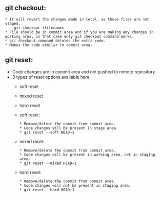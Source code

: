 ## git checkout:
```
* It will revert the changes made in local, as those files are not staged.
    git checkout <filename>
* File should be in commit area and if you are making any changes in working area, in that case only git checkout command works.
* git checkout command deletes the extra code.
* Makes the code similar to commit area.
```

## git reset: 
* Code changes are in commit area and not pushed to remote repository.
* 3 types of reset options available here:
    * soft reset
    * mixed reset
    * hard reset

    * soft reset:
        ```
        * Remove/delete the commit from commit area.
        * Code changes will be present in stage area.
        * git reset --soft HEAD~1
        ```
    * mixed reset:
        ```
        * Remove/delete the commit from commit area.
        * Code changes will be present in working area, not in staging area.
        * git reset --mixed HEAD~1
        ```
    * hard reset:
        ```
        * Remove/delete the commit from commit area.
        * Code changes will not be present in staging area.
        * git reset --hard HEAD~1
        ```
